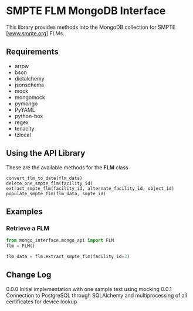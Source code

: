 # SMPTE FLM MongoDB Interface

This library provides methods into the MongoDB collection for SMPTE [www.smpte.org] FLMs.

## Requirements

* arrow
* bson
* dictalchemy
* jsonschema
* mock
* mongomock
* pymongo
* PyYAML
* python-box
* regex
* tenacity
* tzlocal


## Using the API Library

These are the available methods for the **FLM** class
```
convert_flm_to_date(flm_data)
delete_one_smpte_flm(facility_id)
extract_smpte_flm(facility_id, alternate_facility_id, object_id)
populate_smpte_flm(flm_data, smpte_id)
```

## Examples

### Retrieve a FLM
```python
from mongo_interface.mongo_api import FLM
flm = FLM()

flm_data = flm.extract_smpte_flm(facility_id=3)
```

## Change Log
0.0.0 Initial implementation with one sample test using mocking
0.0.1 Connection to PostgreSQL through SQLAlchemy and multiprocessing of all certificates for device lookup